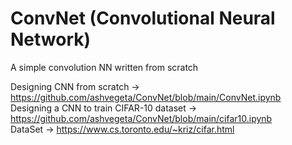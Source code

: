 # ConvNet (Convolutional Neural Network)
A simple convolution NN written from scratch

Designing CNN from scratch -> https://github.com/ashvegeta/ConvNet/blob/main/ConvNet.ipynb <br>
Designing a CNN to train CIFAR-10 dataset -> https://github.com/ashvegeta/ConvNet/blob/main/cifar10.ipynb <br>
DataSet -> https://www.cs.toronto.edu/~kriz/cifar.html

